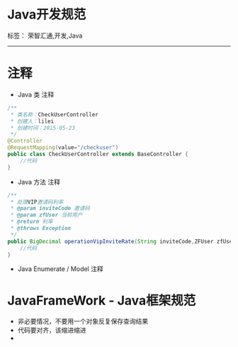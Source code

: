 # Java开发规范

标签： 荣智汇通,开发,Java

---

# 注释
- Java 类 注释
``` java
/** 
 * 类名称：CheckUserController
 * 创建人：lilei
 * 创建时间：2015-05-23
 */
@Controller
@RequestMapping(value="/checkuser")
public class CheckUserController extends BaseController {
	//代码
}
```	

- Java 方法 注释
``` java
/**
 * 处理VIP邀请码利率
 * @param inviteCode 邀请码
 * @param zfUser 当前用户
 * @return 利率
 * @throws Exception 
 */
public BigDecimal operationVipInviteRate(String inviteCode,ZFUser zfUser) throws Exception{
	//代码
}

```

- Java Enumerate / Model 注释


# JavaFrameWork - Java框架规范

- 非必要情况，不要用一个对象反复保存查询结果
- 代码要对齐，该缩进缩进
- 

